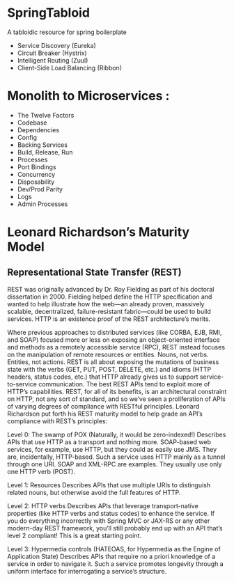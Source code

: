 # SpringTabloid
A tabloidic resource for spring boilerplate
* Service Discovery (Eureka)
* Circuit Breaker (Hystrix)
* Intelligent Routing (Zuul)
* Client-Side Load Balancing (Ribbon)

# Monolith to Microservices :
 * The Twelve Factors
 * Codebase
 * Dependencies
 * Config
 * Backing Services
 * Build, Release, Run
 * Processes
 * Port Bindings
 * Concurrency
 * Disposability
 * Dev/Prod Parity
 * Logs
 * Admin Processes
 
# Leonard Richardson’s Maturity Model

## Representational State Transfer (REST) 
REST was originally advanced by Dr. Roy Fielding as part of his doctoral dissertation in 2000. Fielding helped define the HTTP specification and wanted to help illustrate how the web—an already proven, massively scalable, decentralized, failure-resistant fabric—could be used to build services. HTTP is an existence proof of the REST architecture’s merits.

Where previous approaches to distributed services (like CORBA, EJB, RMI, and SOAP) focused more or less on exposing an object-oriented interface and methods as a remotely accessible service (RPC), REST instead focuses on the manipulation of remote resources or entities. Nouns, not verbs. Entities, not actions.
REST is all about exposing the mutations of business state with the verbs (GET, PUT, POST, DELETE, etc.) and idioms (HTTP headers, status codes, etc.) that HTTP already gives us to support service-to-service communication. The best REST APIs tend to exploit more of HTTP’s capabilities. REST, for all of its benefits, is an architectural constraint on HTTP, not any sort of standard, and so we’ve seen a proliferation of APIs of varying degrees of compliance with RESTful principles. Leonard Richardson put forth his REST maturity model to help grade an API’s compliance with REST’s principles:

Level 0: The swamp of POX
(Naturally, it would be zero-indexed!) Describes APIs that use HTTP as a transport and nothing more. SOAP-based web services, for example, use HTTP, but they could as easily use JMS. They are, incidentally, HTTP-based. Such a service uses HTTP mainly as a tunnel through one URI. SOAP and XML-RPC are examples. They usually use only one HTTP verb (POST).

Level 1: Resources
Describes APIs that use multiple URIs to distinguish related nouns, but otherwise avoid the full features of HTTP.

Level 2: HTTP verbs
Describes APIs that leverage transport-native properties (like HTTP verbs and status codes) to enhance the service. If you do everything incorrectly with Spring MVC or JAX-RS or any other modern-day REST framework, you’ll still probably end up with an API that’s level 2 compliant! This is a great starting point.

Level 3: Hypermedia controls (HATEOAS, for Hypermedia as the Engine of Application State)
Describes APIs that require no a priori knowledge of a service in order to navigate it. Such a service promotes longevity through a uniform interface for interrogating a service’s structure.
